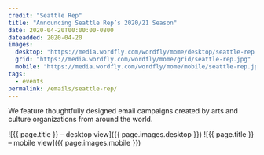 ```yaml
---
credit: "Seattle Rep"
title: "Announcing Seattle Rep’s 2020/21 Season"
date: 2020-04-20T00:00:00-0800
dateadded: 2020-04-20
images:
  desktop: "https://media.wordfly.com/wordfly/mome/desktop/seattle-rep.jpg"
  grid: "https://media.wordfly.com/wordfly/mome/grid/seattle-rep.jpg"
  mobile: "https://media.wordfly.com/wordfly/mome/mobile/seattle-rep.jpg"
tags:
  - events
permalink: /emails/seattle-rep/
---
```

We feature thoughtfully designed email campaigns created by arts and culture organizations from around the world.

![{{ page.title }} – desktop view]({{ page.images.desktop }})
![{{ page.title }} – mobile view]({{ page.images.mobile }})
